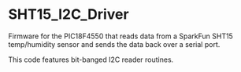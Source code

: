 # SHT15_I2C_Driver

Firmware for the PIC18F4550 that reads data from a SparkFun SHT15 temp/humidity sensor and sends the data back over a serial port.

This code features bit-banged I2C reader routines.
